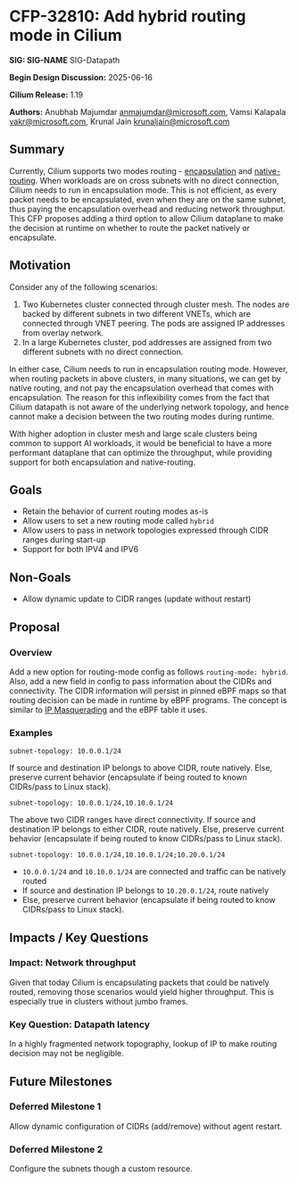 # CFP-32810: Add hybrid routing mode in Cilium

**SIG: SIG-NAME** SIG-Datapath

**Begin Design Discussion:** 2025-06-16

**Cilium Release:** 1.19

**Authors:** Anubhab Majumdar <anmajumdar@microsoft.com>, Vamsi Kalapala <vakr@microsoft.com>, Krunal Jain <krunaljain@microsoft.com>

## Summary

Currently, Cilium supports two modes routing - [encapsulation](https://docs.cilium.io/en/stable/network/concepts/routing/#encapsulation) and [native-routing](https://docs.cilium.io/en/stable/network/concepts/routing/#native-routing). When workloads are on cross subnets with no direct connection, Cilium needs to run in encapsulation mode. This is not efficient, as every packet needs to be encapsulated, even when they are on the same subnet, thus paying the encapsulation overhead and reducing network throughput. This CFP proposes adding a third option to allow Cilium dataplane to make the decision at runtime on whether to route the packet natively or encapsulate.

## Motivation

Consider any of the following scenarios:

1. Two Kubernetes cluster connected through cluster mesh. The nodes are backed by different subnets in two different VNETs, which are connected through VNET peering. The pods are assigned IP addresses from overlay network.
2. In a large Kubernetes cluster, pod addresses are assigned from two different subnets with no direct connection.

In either case, Cilium needs to run in encapsulation routing mode. However, when routing packets in above clusters, in many situations, we can get by native routing, and not pay the encapsulation overhead that comes with encapsulation. The reason for this inflexibility comes from the fact that Cilium datapath is not aware of the underlying network topology, and hence cannot make a decision between the two routing modes during runtime.

With higher adoption in cluster mesh and large scale clusters being common to support AI workloads, it would be beneficial to have a more performant dataplane that can optimize the throughput, while providing support for both encapsulation and native-routing.

## Goals

* Retain the behavior of current routing modes as-is
* Allow users to set a new routing mode called `hybrid`
* Allow users to pass in network topologies expressed through CIDR ranges during start-up
* Support for both IPV4 and IPV6

## Non-Goals

* Allow dynamic update to CIDR ranges (update without restart)

## Proposal

### Overview

Add a new option for routing-mode config as follows `routing-mode: hybrid`. Also, add a new field in config to pass information about the CIDRs and connectivity. The CIDR information will persist in pinned eBPF maps so that routing decision can be made in runtime by eBPF programs. The concept is similar to [IP Masquerading](https://docs.cilium.io/en/stable/network/concepts/masquerading/#ebpf-based) and the eBPF table it uses.

### Examples

```
subnet-topology: 10.0.0.1/24
```

If source and destination IP belongs to above CIDR, route natively. Else, preserve current behavior (encapsulate if being routed to known CIDRs/pass to Linux stack).

```
subnet-topology: 10.0.0.1/24,10.10.0.1/24
```

The above two CIDR ranges have direct connectivity. If source and destination IP belongs to either CIDR, route natively. Else, preserve current behavior (encapsulate if being routed to know CIDRs/pass to Linux stack).
```
subnet-topology: 10.0.0.1/24,10.10.0.1/24;10.20.0.1/24
```

* `10.0.0.1/24` and `10.10.0.1/24` are connected and traffic can be natively routed
* If source and destination IP belongs to `10.20.0.1/24`, route natively
* Else, preserve current behavior (encapsulate if being routed to know CIDRs/pass to Linux stack).


## Impacts / Key Questions

### Impact: Network throughput

Given that today Cilium is encapsulating packets that could be natively routed, removing those scenarios would yield higher throughput. This is especially true in clusters without jumbo frames.

### Key Question: Datapath latency

In a highly fragmented network topography, lookup of IP to make routing decision may not be negligible.

## Future Milestones

### Deferred Milestone 1

Allow dynamic configuration of CIDRs (add/remove) without agent restart.

### Deferred Milestone 2

Configure the subnets though a custom resource.